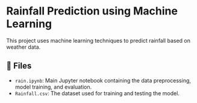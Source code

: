 # Rainfall Prediction using Machine Learning

This project uses machine learning techniques to predict rainfall based on weather data.

## 📁 Files

- `rain.ipynb`: Main Jupyter notebook containing the data preprocessing, model training, and evaluation.
- `Rainfall.csv`: The dataset used for training and testing the model.
